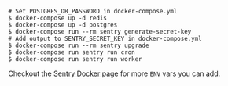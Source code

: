 ```
# Set POSTGRES_DB_PASSWORD in docker-compose.yml
$ docker-compose up -d redis
$ docker-compose up -d postgres
$ docker-compose run --rm sentry generate-secret-key
# Add output to SENTRY_SECRET_KEY in docker-compose.yml
$ docker-compose run --rm sentry upgrade
$ docker-compose run sentry run cron
$ docker-compose run sentry run worker
```

Checkout the [Sentry Docker page](https://hub.docker.com/_/sentry/) for more `ENV` vars you can add.
